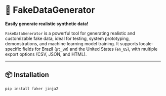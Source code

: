 # 🧪 FakeDataGenerator

**Easily generate realistic synthetic data!**

`FakeDataGenerator` is a powerful tool for generating realistic and customizable fake data, ideal for testing, system prototyping, demonstrations, and machine learning model training. It supports locale-specific fields for Brazil (`pt_BR`) and the United States (`en_US`), with multiple export options (CSV, JSON, and HTML).

---

## 📦 Installation

```bash
pip install faker jinja2
